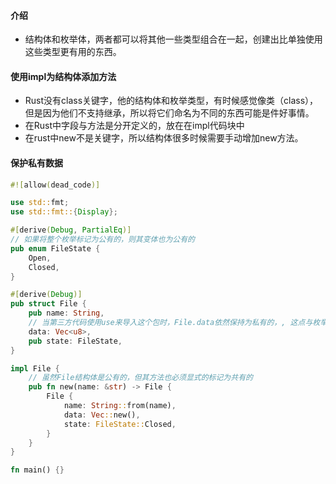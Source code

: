#### 介绍

- 结构体和枚举体，两者都可以将其他一些类型组合在一起，创建出比单独使用这些类型更有用的东西。

#### 使用impl为结构体添加方法

- Rust没有class关键字，他的结构体和枚举类型，有时候感觉像类（class），但是因为他们不支持继承，所以将它们命名为不同的东西可能是件好事情。
- 在Rust中字段与方法是分开定义的，放在在impl代码块中
- 在rust中new不是关键字，所以结构体很多时候需要手动增加new方法。

#### 保护私有数据

``` rust
#![allow(dead_code)]

use std::fmt;
use std::fmt::{Display};

#[derive(Debug, PartialEq)]
// 如果将整个枚举标记为公有的，则其变体也为公有的
pub enum FileState {
    Open,
    Closed,
}

#[derive(Debug)]
pub struct File {
    pub name: String,
    // 当第三方代码使用use来导入这个包时，File.data依然保持为私有的，, 这点与枚举体不一样，给枚举体增加pub关键字后，字段不需要增加pub关键字，就是公开的了
    data: Vec<u8>,
    pub state: FileState,
}

impl File {
    // 虽然File结构体是公有的，但其方法也必须显式的标记为共有的
    pub fn new(name: &str) -> File {
        File {
            name: String::from(name),
            data: Vec::new(),
            state: FileState::Closed,
        }
    }
}

fn main() {}

```